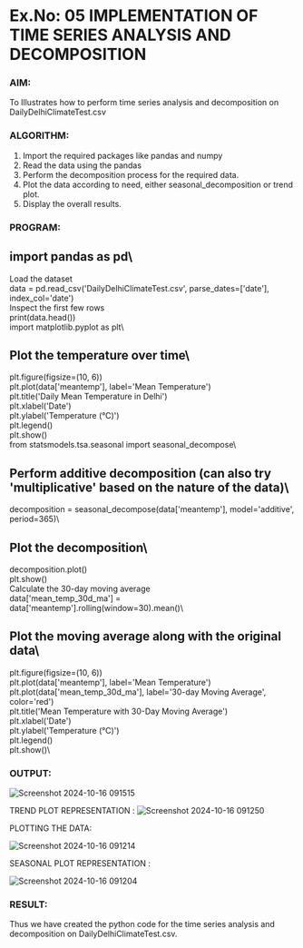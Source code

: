 # Ex.No: 05  IMPLEMENTATION OF TIME SERIES ANALYSIS AND DECOMPOSITION

### AIM:
To Illustrates how to perform time series analysis and decomposition on DailyDelhiClimateTest.csv

### ALGORITHM:
1. Import the required packages like pandas and numpy
2. Read the data using the pandas
3. Perform the decomposition process for the required data.
4. Plot the data according to need, either seasonal_decomposition or trend plot.
5. Display the overall results.

### PROGRAM:
## import pandas as pd\

Load the dataset\
data = pd.read_csv('DailyDelhiClimateTest.csv', parse_dates=['date'], index_col='date')\
Inspect the first few rows\
print(data.head())\
import matplotlib.pyplot as plt\

## Plot the temperature over time\
plt.figure(figsize=(10, 6))\
plt.plot(data['meantemp'], label='Mean Temperature')\
plt.title('Daily Mean Temperature in Delhi')\
plt.xlabel('Date')\
plt.ylabel('Temperature (°C)')\
plt.legend()\
plt.show()\
from statsmodels.tsa.seasonal import seasonal_decompose\

## Perform additive decomposition (can also try 'multiplicative' based on the nature of the data)\
decomposition = seasonal_decompose(data['meantemp'], model='additive', period=365)\

## Plot the decomposition\
decomposition.plot()\
plt.show()\
Calculate the 30-day moving average\
data['mean_temp_30d_ma'] = data['meantemp'].rolling(window=30).mean()\

## Plot the moving average along with the original data\
plt.figure(figsize=(10, 6))\
plt.plot(data['meantemp'], label='Mean Temperature')\
plt.plot(data['mean_temp_30d_ma'], label='30-day Moving Average', color='red')\
plt.title('Mean Temperature with 30-Day Moving Average')\
plt.xlabel('Date')\
plt.ylabel('Temperature (°C)')\
plt.legend()\
plt.show()\

### OUTPUT:
![Screenshot 2024-10-16 091515](https://github.com/user-attachments/assets/72973807-41b0-4225-8ff9-1d343d893cab)

TREND PLOT REPRESENTATION :
![Screenshot 2024-10-16 091250](https://github.com/user-attachments/assets/68f52cf5-3919-4b39-8abe-616fafdca0a1)


PLOTTING THE DATA:

![Screenshot 2024-10-16 091214](https://github.com/user-attachments/assets/6e353a29-343c-4a51-adfe-2d7df2242ee2)

SEASONAL PLOT REPRESENTATION :


![Screenshot 2024-10-16 091204](https://github.com/user-attachments/assets/d9b92603-1e7d-4e5f-a270-61d37d7cc038)

### RESULT:
Thus we have created the python code for the time series analysis and decomposition on DailyDelhiClimateTest.csv.
